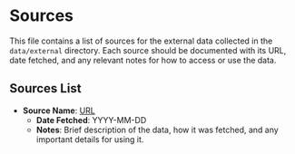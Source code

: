 # Sources

This file contains a list of sources for the external data collected in the `data/external` directory. Each source should be documented with its URL, date fetched, and any relevant notes for how to access or use the data.

## Sources List

- **Source Name**: [URL](https://example.com)
  - **Date Fetched**: YYYY-MM-DD
  - **Notes**: Brief description of the data, how it was fetched, and any important details for using it.
